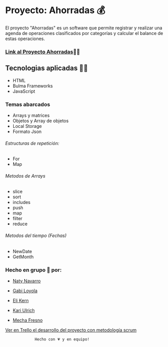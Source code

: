 # Proyecto: Ahorradas 💰

El proyecto "Ahorradas" es un software que permite registrar y realizar una agenda de operaciones clasificados por categorías y calcular el balance de estas operaciones.  

### [Link al Proyecto Ahorradas](https://gabytadev.github.io/AhorrAdas-grupo/)🏃‍♀️

## Tecnologias aplicadas 👩‍💻
- HTML 
- Bulma Frameworks
- JavaScript

### Temas abarcados
- Arrays y matrices 
- Objetos y Array de objetos
- Local Storage
- Formato Json 

###### Estructuras de repetición:
- For
- Map

###### Metodos de Arrays
- slice
- sort
- includes
- push
- map
- filter
- reduce

###### Metodos del tiempo  (Fechas)
- NewDate
- GetMonth

### Hecho en grupo 💪 por:
- [Naty Navarro](https://github.com/Nataliasoledadnavarro)

- [Gabi Loyola](https://github.com/GabytaDev)

- [Eli Kern](https://github.com/ElianaKern)

- [Kari Ulrich ](https://github.com/KariUlrich)

- [Mecha Fresno](https://github.com/mecha-default)

 [ Ver en Trello el desarrollo del proyecto con metodología scrum](https://trello.com/b/fZSEGNYA/tp-ahorradas) 


                 Hecho con 💗 y en equipo!
